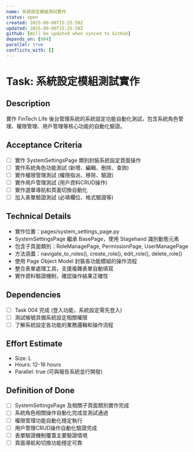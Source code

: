 ```yaml
---
name: 系統設定模組測試實作
status: open
created: 2025-09-06T15:25:50Z
updated: 2025-09-06T15:25:50Z
github: [Will be updated when synced to GitHub]
depends_on: [004]
parallel: true
conflicts_with: []
---
```


# Task: 系統設定模組測試實作

## Description
實作 FinTech Life 後台管理系統的系統設定功能自動化測試，包含系統角色管理、權限管理、用戶管理等核心功能的自動化驗證。

## Acceptance Criteria
- [ ] 實作 SystemSettingsPage 類別封裝系統設定頁面操作
- [ ] 實作系統角色功能測試 (新增、編輯、刪除、查詢)
- [ ] 實作權限管理測試 (權限指派、移除、驗證)
- [ ] 實作用戶管理測試 (用戶資料CRUD操作)
- [ ] 實作選單導航和頁面切換自動化
- [ ] 加入表單驗證測試 (必填欄位、格式驗證等)

## Technical Details
- 實作位置：pages/system_settings_page.py
- SystemSettingsPage 繼承 BasePage，使用 Stagehand 識別動態元素
- 包含子頁面類別：RoleManagePage, PermissionPage, UserManagePage
- 方法涵蓋：navigate_to_roles(), create_role(), edit_role(), delete_role()
- 使用 Page Object Model 封裝各功能模組的操作流程
- 整合表單處理工具，支援複雜表單自動填寫
- 實作資料驗證機制，確認操作結果正確性

## Dependencies
- [ ] Task 004 完成 (登入功能，系統設定需先登入)
- [ ] 測試帳號具備系統設定相關權限
- [ ] 了解系統設定各功能的業務邏輯和操作流程

## Effort Estimate
- Size: L
- Hours: 12-16 hours
- Parallel: true (可與報告系統並行開發)

## Definition of Done
- [ ] SystemSettingsPage 及相關子頁面類別實作完成
- [ ] 系統角色相關操作自動化完成並測試通過
- [ ] 權限管理功能自動化穩定執行
- [ ] 用戶管理CRUD操作自動化驗證完成
- [ ] 表單驗證機制覆蓋主要驗證情境
- [ ] 頁面導航和切換功能穩定可靠